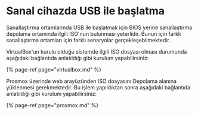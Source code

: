# Sanal cihazda USB ile başlatma

Sanallaştırma ortamlarında USB ile başlatmak için BIOS yerine sanallaştırma depolama ortamında ilgili ISO'nun bulunması yeterlidir. Bunun için farklı sanallaştırma ortamları için farklı senaryolar gerçekleşebilmektedir.

VirtualBox'un kurulu olduğu sistemde ilgili ISO dosyası olması durumunda aşağıdaki bağlantıda anlatıldığı gibi kurulum yapabilirsiniz:

{% page-ref page="virtualbox.md" %}

Proxmox üzerinde web arayüzünden ISO dosyasını Depolama alanına yüklenmesi gerekmektedir. Bu işlem yapıldıktan sonra aşağıdaki bağlantıda anlatıldığı gibi kurulum yapabilirsiniz:

{% page-ref page="proxmox.md" %}



